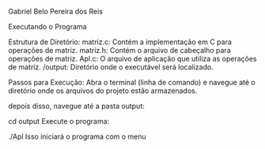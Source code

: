 Gabriel Belo Pereira dos Reis

Executando o Programa

Estrutura de Diretório:
matriz.c: Contém a implementação em C para operações de matriz.
matriz.h: Contém o arquivo de cabeçalho para operações de matriz.
Apl.c: O arquivo de aplicação que utiliza as operações de matriz.
/output: Diretório onde o executável será localizado.

Passos para Execução:
Abra o terminal (linha de comando) e navegue até o diretório onde os arquivos do projeto estão armazenados.

depois disso, navegue até a pasta output:

cd output
Execute o programa:

./Apl
Isso iniciará o programa com o menu



